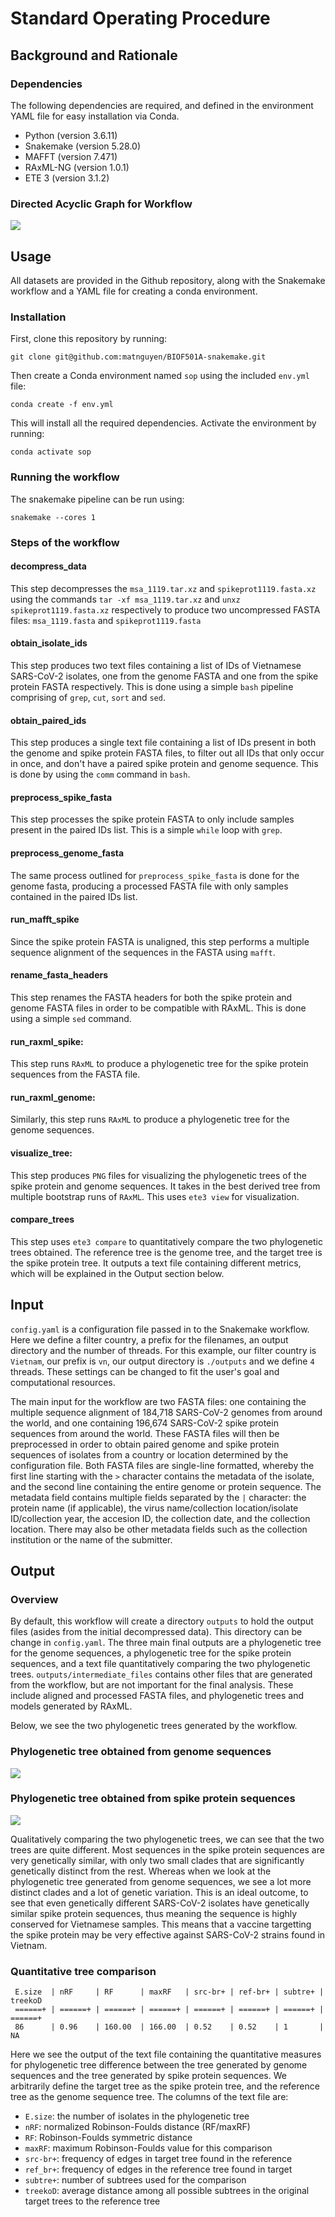 # Standard Operating Procedure
## Background and Rationale

### Dependencies
The following dependencies are required, and defined in the environment YAML file for easy installation via Conda.

* Python (version 3.6.11)
* Snakemake (version 5.28.0)
* MAFFT (version 7.471)
* RAxML-NG (version 1.0.1)
* ETE 3 (version 3.1.2)

### Directed Acyclic Graph for Workflow
![](/images/dag.svg)


## Usage
All datasets are provided in the Github repository, along with the Snakemake workflow and a YAML file for creating a conda environment. 

### Installation
First, clone this repository by running: 

`git clone git@github.com:matnguyen/BIOF501A-snakemake.git`

Then create a Conda environment named `sop` using the included `env.yml` file:

`conda create -f env.yml`

This will install all the required dependencies. Activate the environment by running:

`conda activate sop`

### Running the workflow
The snakemake pipeline can be run using:

`snakemake --cores 1`

### Steps of the workflow
#### decompress_data
This step decompresses the `msa_1119.tar.xz` and `spikeprot1119.fasta.xz` using the commands `tar -xf msa_1119.tar.xz` and `unxz spikeprot1119.fasta.xz` respectively to produce two uncompressed FASTA files: `msa_1119.fasta` and `spikeprot1119.fasta`

#### obtain_isolate_ids
This step produces two text files containing a list of IDs of Vietnamese SARS-CoV-2 isolates, one from the genome FASTA and one from the spike protein FASTA respectively. This is done using a simple `bash` pipeline comprising of `grep`, `cut`, `sort` and `sed`.

#### obtain_paired_ids
This step produces a single text file containing a list of IDs present in both the genome and spike protein FASTA files, to filter out all IDs that only occur in once, and don't have a paired spike protein and genome sequence. This is done by using the `comm` command in `bash`.

#### preprocess_spike_fasta
This step processes the spike protein FASTA to only include samples present in the paired IDs list. This is a simple `while` loop with `grep`. 

#### preprocess_genome_fasta
The same process outlined for `preprocess_spike_fasta` is done for the genome fasta, producing a processed FASTA file with only samples contained in the paired IDs list.

#### run_mafft_spike
Since the spike protein FASTA is unaligned, this step performs a multiple sequence alignment of the sequences in the FASTA using `mafft`.

#### rename_fasta_headers
This step renames the FASTA headers for both the spike protein and genome FASTA files in order to be compatible with RAxML. This is done using a simple `sed` command.

#### run_raxml_spike:
This step runs `RAxML` to produce a phylogenetic tree for the spike protein sequences from the FASTA file.

#### run_raxml_genome:
Similarly, this step runs `RAxML` to produce a phylogenetic tree for the genome sequences.

#### visualize_tree:
This step produces `PNG` files for visualizing the phylogenetic trees of the spike protein and genome sequences. It takes in the best derived tree from multiple bootstrap runs of `RAxML`. This uses `ete3 view` for visualization.

#### compare_trees
This step uses `ete3 compare` to quantitatively compare the two phylogenetic trees obtained. The reference tree is the genome tree, and the target tree is the spike protein tree. It outputs a text file containing different metrics, which will be explained in the Output section below.


## Input
`config.yaml` is a configuration file passed in to the Snakemake workflow. Here we define a filter country, a prefix for the filenames, an output directory and the number of threads. For this example, our filter country is `Vietnam`, our prefix is `vn`, our output directory is `./outputs` and we define `4` threads. These settings can be changed to fit the user's goal and computational resources. 

The main input for the workflow are two FASTA files: one containing the multiple sequence alignment of 184,718 SARS-CoV-2 genomes from around the world, and one containing 196,674 SARS-CoV-2 spike protein sequences from around the world. These FASTA files will then be preprocessed in order to obtain paired genome and spike protein sequences of isolates from a country or location determined by the configuration file. Both FASTA files are single-line formatted, whereby the first line starting with the `>` character contains the metadata of the isolate, and the second line containing the entire genome or protein sequence. The metadata field contains multiple fields separated by the `|` character: the protein name (if applicable), the virus name/collection location/isolate ID/collection year, the accesion ID, the collection date, and the collection location. There may also be other metadata fields such as the collection institution or the name of the submitter.   

## Output
### Overview
By default, this workflow will create a directory `outputs` to hold the output files (asides from the initial decompressed data). This directory can be change in `config.yaml`. The three main final outputs are a phylogenetic tree for the genome sequences, a phylogenetic tree for the spike protein sequences, and a text file quantitatively comparing the two phylogenetic trees. `outputs/intermediate_files` contains other files that are generated from the workflow, but are not important for the final analysis. These include aligned and processed FASTA files, and phylogenetic trees and models generated by RAxML.

Below, we see the two phylogenetic trees generated by the workflow. 

### Phylogenetic tree obtained from genome sequences
![](/images/vn_msa_tree.png)

### Phylogenetic tree obtained from spike protein sequences
![](/images/vn_spikeprot_tree.png)

Qualitatively comparing the two phylogenetic trees, we can see that the two trees are quite different. Most sequences in the spike protein sequences are very genetically similar, with only two small clades that are significantly genetically distinct from the rest. Whereas when we look at the phylogenetic tree generated from genome sequences, we see a lot more distinct clades and a lot of genetic variation. This is an ideal outcome, to see that even genetically different SARS-CoV-2 isolates have genetically similar spike protein sequences, thus meaning the sequence is highly conserved for Vietnamese samples. This means that a vaccine targetting the spike protein may be very effective against SARS-CoV-2 strains found in Vietnam. 

### Quantitative tree comparison
```
 E.size  | nRF     | RF      | maxRF   | src-br+ | ref-br+ | subtre+ | treekoD
 ======+ | ======+ | ======+ | ======+ | ======+ | ======+ | ======+ | ======+
 86      | 0.96    | 160.00  | 166.00  | 0.52    | 0.52    | 1       | NA
 ```
 
Here we see the output of the text file containing the quantitative measures for phylogenetic tree difference between the tree generated by genome sequences and the tree generated by spike protein sequences. We arbitrarily define the target tree as the spike protein tree, and the reference tree as the genome sequence tree. The columns of the text file are:

* `E.size`: the number of isolates in the phylogenetic tree
* `nRF`: normalized Robinson-Foulds distance (RF/maxRF)
* `RF`: Robinson-Foulds symmetric distance
* `maxRF`: maximum Robinson-Foulds value for this comparison
* `src-br+`: frequency of edges in target tree found in the reference
* `ref_br+`: frequency of edges in the reference tree found in target
* `subtre+`: number of subtrees used for the comparison
* `treekoD`: average distance among all possible subtrees in the original target trees to the reference tree

